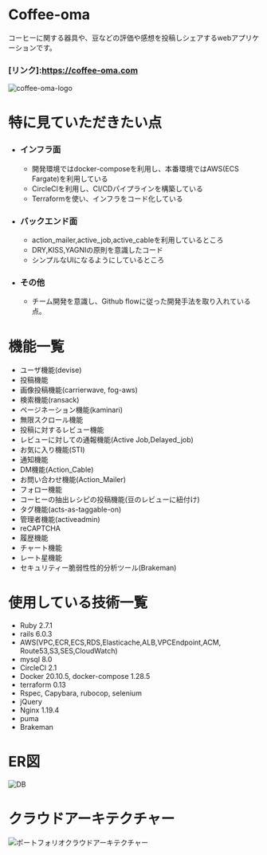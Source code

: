 # Coffee-oma

コーヒーに関する器具や、豆などの評価や感想を投稿しシェアするwebアプリケーションです。

### [リンク]:https://coffee-oma.com
![coffee-oma-logo](https://user-images.githubusercontent.com/48266893/112326442-deefcb80-8cf7-11eb-9432-cc83ade690de.png)






# 特に見ていただきたい点
- ### インフラ面
  - 開発環境ではdocker-composeを利用し、本番環境ではAWS(ECS Fargate)を利用している
  - CircleCIを利用し、CI/CDパイプラインを構築している
  - Terraformを使い、インフラをコード化している
- ### バックエンド面
  - action_mailer,active_job,active_cableを利用しているところ
  - DRY,KISS,YAGNIの原則を意識したコード
  - シンプルなUIになるようにしているところ
- ### その他
  - チーム開発を意識し、Github flowに従った開発手法を取り入れている点。

# 機能一覧
  - ユーザ機能(devise)
  - 投稿機能
  - 画像投稿機能(carrierwave, fog-aws)
  - 検索機能(ransack)
  - ページネーション機能(kaminari)
  - 無限スクロール機能
  - 投稿に対するレビュー機能
  - レビューに対しての通報機能(Active Job,Delayed_job)
  - お気に入り機能(STI)
  - 通知機能
  - DM機能(Action_Cable)
  - お問い合わせ機能(Action_Mailer)
  - フォロー機能
  - コーヒーの抽出レシピの投稿機能(豆のレビューに紐付け)
  - タグ機能(acts-as-taggable-on)
  - 管理者機能(activeadmin)
  - reCAPTCHA
  - 履歴機能
  - チャート機能
  - レート星機能
  - セキュリティー脆弱性性的分析ツール(Brakeman)

# 使用している技術一覧
  - Ruby 2.7.1
  - rails 6.0.3
  - AWS(VPC,ECR,ECS,RDS,Elasticache,ALB,VPCEndpoint,ACM, Route53,S3,SES,CloudWatch)
  - mysql 8.0
  - CircleCI 2.1
  - Docker 20.10.5, docker-compose 1.28.5
  - terraform 0.13
  - Rspec, Capybara, rubocop, selenium
  - jQuery
  - Nginx 1.19.4
  - puma
  - Brakeman


# ER図
![DB](https://user-images.githubusercontent.com/48266893/135635840-a01ace88-b00b-4ba3-be28-d35fe1566f2f.png)

# クラウドアーキテクチャー
![ポートフォリオクラウドアーキテクチャー](https://user-images.githubusercontent.com/48266893/135717678-44db6833-6216-42ab-bccd-aa98c4b22f9e.PNG)
